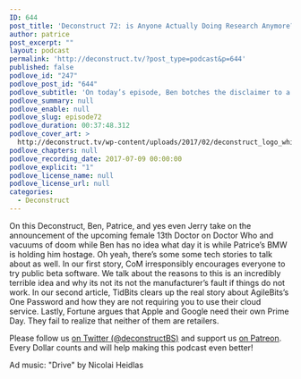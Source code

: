 ```yaml
---
ID: 644
post_title: 'Deconstruct 72: is Anyone Actually Doing Research Anymore?'
author: patrice
post_excerpt: ""
layout: podcast
permalink: 'http://deconstruct.tv/?post_type=podcast&p=644'
published: false
podlove_id: "247"
podlove_post_id: "644"
podlove_subtitle: 'On today’s episode, Ben botches the disclaimer to a comical level.  Patrice joins him while Jerry takes care of his Pet so he’s not here.'
podlove_summary: null
podlove_enable: null
podlove_slug: episode72
podlove_duration: 00:37:48.312
podlove_cover_art: >
  http://deconstruct.tv/wp-content/uploads/2017/02/deconstruct_logo_white.png
podlove_chapters: null
podlove_recording_date: 2017-07-09 00:00:00
podlove_explicit: "1"
podlove_license_name: null
podlove_license_url: null
categories:
  - Deconstruct
---
```

<p>On this Deconstruct, Ben, Patrice, and yes even Jerry take on the announcement of the upcoming female 13th Doctor on Doctor Who and vacuums of doom while Ben has no idea what day it is while Patrice’s BMW is holding him hostage.  Oh yeah, there’s some some tech stories to talk about as well.  In our first story, CoM irresponsibly encourages everyone to try public beta software.  We talk about the reasons to this is an incredibly terrible idea and why its not its not the manufacturer’s fault if things do not work.  In our second article, TidBits clears up the real story about AgileBits’s One Password and how they are not requiring you to use their cloud service.  Lastly, Fortune argues that Apple and Google need their own Prime Day.  They fail to realize that neither of them are retailers. </p>

<p>Please follow us <a href="http://twitter.com/deconstructBS">on Twitter (@deconstructBS)</a> and support us <a href="http://patreon.com/deconstruct">on Patreon</a>. Every Dollar counts and will help making this podcast even better!</p>
<p>Ad music: "Drive" by Nicolai Heidlas</p>